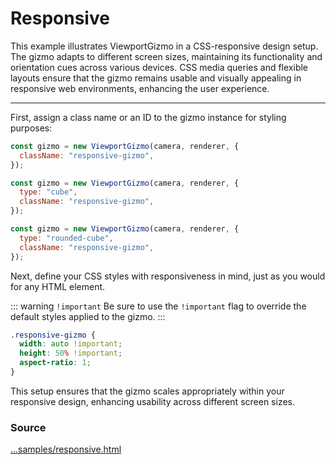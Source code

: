 <script setup lang="ts">
const type = new URLSearchParams(window.location.search).get("type") || "sphere";
</script>

# Responsive

<IframeContainer :url="`responsive.html?type=${type}`" />

This example illustrates ViewportGizmo in a CSS-responsive design setup. The gizmo adapts to different screen sizes, maintaining its functionality and orientation cues across various devices. CSS media queries and flexible layouts ensure that the gizmo remains usable and visually appealing in responsive web environments, enhancing the user experience.

---

First, assign a class name or an ID to the gizmo instance for styling purposes:

<div v-if="type === `sphere`">

```javascript
const gizmo = new ViewportGizmo(camera, renderer, {
  className: "responsive-gizmo",
});
```

</div>

<div v-else-if="type === `cube`">

```javascript
const gizmo = new ViewportGizmo(camera, renderer, {
  type: "cube",
  className: "responsive-gizmo",
});
```

</div>

<div v-else-if="type === `rounded-cube`">

```javascript
const gizmo = new ViewportGizmo(camera, renderer, {
  type: "rounded-cube",
  className: "responsive-gizmo",
});
```

</div>

Next, define your CSS styles with responsiveness in mind, just as you would for any HTML element.

::: warning `!important`
Be sure to use the `!important` flag to override the default styles applied to the gizmo.
:::

```css
.responsive-gizmo {
  width: auto !important;
  height: 50% !important;
  aspect-ratio: 1;
}
```

This setup ensures that the gizmo scales appropriately within your responsive design, enhancing usability across different screen sizes.

### Source

[...samples/responsive.html](https://github.com/Fennec-hub/three-viewport-gizmo/blob/main/docs/public/samples/responsive.html)
